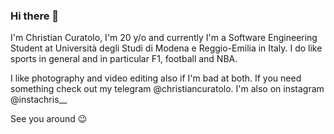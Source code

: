 ### Hi there 👋

I'm Christian Curatolo, I'm 20 y/o and currently I'm a Software Engineering Student at Università degli Studi di Modena e Reggio-Emilia in Italy. 
I do like sports in general and in particular F1, football and NBA. 

I like photography and video editing also if I'm bad at both. If you need something check out my telegram @christiancuratolo. I'm also on instagram @instachris__ 

See you around 😉

